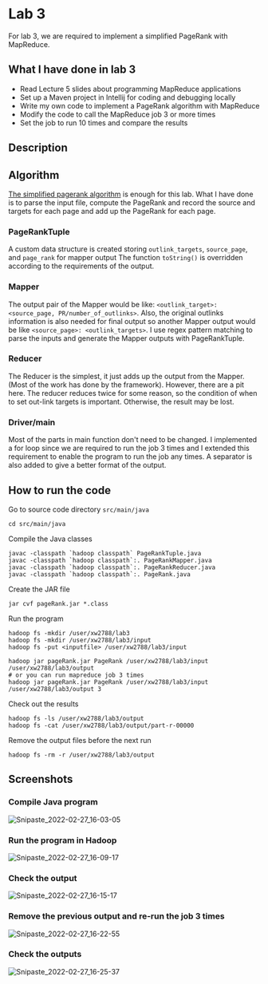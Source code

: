 # Lab 3
For lab 3, we are required to implement a simplified PageRank with MapReduce.

## What I have done in lab 3
* Read Lecture 5 slides about programming MapReduce applications
* Set up a Maven project in Intellij for coding and debugging locally 
* Write my own code to implement a PageRank algorithm with MapReduce
* Modify the code to call the MapReduce job 3 or more times
* Set the job to run 10 times and compare the results

## Description
## Algorithm
[The simplified pagerank algorithm](https://en.wikipedia.org/wiki/PageRank#Algorithm) is enough for this lab. What I have done is to parse the input file, compute the PageRank and record the source and targets for each page and add up the PageRank for each page.
### PageRankTuple
A custom data structure is created storing `outlink_targets`, `source_page`, and `page_rank` for mapper output
The function `toString()` is overridden according to the requirements of the output.

### Mapper
The output pair of the Mapper would be like: `<outlink_target>: <source_page, PR/number_of_outlinks>`. Also, the original outlinks information is also needed for final output so another Mapper output would be like `<source_page>: <outlink_targets>`.
I use regex pattern matching to parse the inputs and generate the Mapper outputs with PageRankTuple. 

### Reducer
The Reducer is the simplest, it just adds up the output from the Mapper. (Most of the work has done by the framework). However, there are a pit here. The reducer reduces twice for some reason, so the condition of when to set out-link targets is important. Otherwise, the result may be lost.

### Driver/main
Most of the parts in main function don't need to be changed. I implemented a for loop since we are required to run the job 3 times and I extended this requirement to enable the program to run the job any times. A separator is also added to give a better format of the output.

## How to run the code
Go to source code directory `src/main/java`
```
cd src/main/java
```

Compile the Java classes
```
javac -classpath `hadoop classpath` PageRankTuple.java
javac -classpath `hadoop classpath`:. PageRankMapper.java
javac -classpath `hadoop classpath`:. PageRankReducer.java
javac -classpath `hadoop classpath`:. PageRank.java
```
Create the JAR file
```
jar cvf pageRank.jar *.class
```
Run the program
```
hadoop fs -mkdir /user/xw2788/lab3
hadoop fs -mkdir /user/xw2788/lab3/input
hadoop fs -put <inputfile> /user/xw2788/lab3/input

hadoop jar pageRank.jar PageRank /user/xw2788/lab3/input /user/xw2788/lab3/output
# or you can run mapreduce job 3 times
hadoop jar pageRank.jar PageRank /user/xw2788/lab3/input /user/xw2788/lab3/output 3
```
Check out the results
```
hadoop fs -ls /user/xw2788/lab3/output
hadoop fs -cat /user/xw2788/lab3/output/part-r-00000
```
Remove the output files before the next run
```
hadoop fs -rm -r /user/xw2788/lab3/output
```
## Screenshots
### Compile Java program
![Snipaste_2022-02-27_16-03-05](https://user-images.githubusercontent.com/39271899/155900524-1306c28d-e7e6-4387-b039-93f30a0465bf.png)

### Run the program in Hadoop
![Snipaste_2022-02-27_16-09-17](https://user-images.githubusercontent.com/39271899/155900525-156d87c8-cf20-468b-bb3b-d581a1cf5aa5.png)

### Check the output
![Snipaste_2022-02-27_16-15-17](https://user-images.githubusercontent.com/39271899/155900526-d0ef9aef-69f4-482b-b42c-36bde8ca87ff.png)

### Remove the previous output and re-run the job 3 times
![Snipaste_2022-02-27_16-22-55](https://user-images.githubusercontent.com/39271899/155900527-a7bf7d55-7fa3-4d22-b1e8-417fc2a92d42.png)

### Check the outputs
![Snipaste_2022-02-27_16-25-37](https://user-images.githubusercontent.com/39271899/155900528-ae0272bb-be2d-4571-bf66-3a0597146ffd.png)

